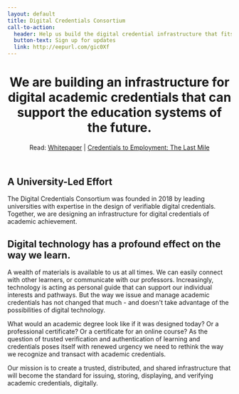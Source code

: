 ```yaml
---
layout: default
title: Digital Credentials Consortium
call-to-action:
  header: Help us build the digital credential infrastructure that fits the future of education.
  button-text: Sign up for updates
  link: http://eepurl.com/gic0Xf
---
```


<!-- Homepage Header Block w/ Whitepaper link -->
<div id="home-header" class="home-header">
  <header>
  <div class="container-md content" markdown="1">

# We are building an infrastructure for digital academic credentials that can support the education systems of the future.

Read: [Whitepaper](/docs/DCC-white-paper-building-digital-credential-infrastructure-future.pdf) &#124; [Credentials to Employment: The Last Mile](/docs/Credentials-to-Employment-The-Last-Mile.pdf)

  </div>
  </header>
</div>


<!-- About DCC -->
<div class="container-md">
  <div class="content page-content" markdown="1">

## A University-Led Effort

The Digital Credentials Consortium was founded in 2018 by leading universities with expertise in the design of verifiable digital credentials. Together, we are designing an infrastructure for digital credentials of academic achievement.

## Digital technology has a profound effect on the way we learn.

A wealth of materials is available to us at all times. We can easily connect with other learners, or communicate with our professors. Increasingly, technology is acting as personal guide that can support our individual interests and pathways. But the way we issue and manage academic credentials has not changed that much - and doesn't take advantage of the possibilities of digital technology.

What would an academic degree look like if it was designed today? Or a professional certificate? Or a certificate for an online course? As the question of trusted verification and authentication of learning and credentials poses itself with renewed urgency we need to rethink the way we recognize and transact with academic credentials.

  </div>
</div>


<!-- Mission header block -->
<div class="quote-block">
  <div class="container-md">
  <div class="content" markdown="1">

Our mission is to create a trusted, distributed, and shared infrastructure that will become the standard for issuing, storing, displaying, and verifying academic credentials, digitally.

  </div>
  </div>
</div>